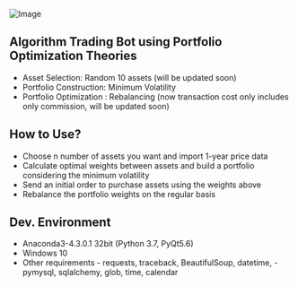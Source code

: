 ![Image](../blob/master/OptimusPrime.png?raw=true)

## Algorithm Trading Bot using Portfolio Optimization Theories
- Asset Selection: Random 10 assets (will be updated soon)
- Portfolio Construction: Minimum Volatility
- Portfolio Optimization : Rebalancing (now transaction cost only includes only commission, will be updated soon)

## How to Use?
- Choose n number of assets you want and import 1-year price data
- Calculate optimal weights between assets and build a portfolio considering the minimum volatility
- Send an initial order to purchase assets using the weights above
- Rebalance the portfolio weights on the regular basis

## Dev. Environment
- Anaconda3-4.3.0.1 32bit (Python 3.7, PyQt5.6)
- Windows 10
- Other requirements
      - requests, traceback, BeautifulSoup, datetime,
      - pymysql, sqlalchemy, glob, time, calendar
